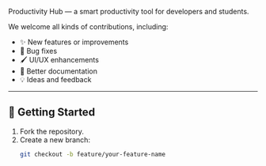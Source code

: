 Productivity Hub — a smart productivity tool for developers and students.

We welcome all kinds of contributions, including:

- ✨ New features or improvements
- 🐞 Bug fixes
- 🖌️ UI/UX enhancements
- 📝 Better documentation
- 💡 Ideas and feedback

---

## 🚀 Getting Started

1. Fork the repository.
2. Create a new branch:
   ```bash
   git checkout -b feature/your-feature-name

